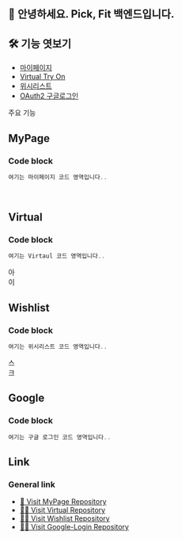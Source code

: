 ## 🙌 안녕하세요. Pick, Fit 백엔드입니다.
## 🛠 기능 엿보기
- [마이페이지](#MyPage)
- [Virtual Try On](#Virtual)
- [위시리스트](#Wishlist)
- [OAuth2 구글로그인](#Google)

주요 기능

## MyPage
### Code block
```js
여기는 마이페이지 코드 영역입니다..
```
<br>










## Virtual
### Code block
```js
여기는 Virtaul 코드 영역입니다..
```
아
<br>
이







## Wishlist
### Code block
```js
여기는 위시리스트 코드 영역입니다..

```


스
<br>
크







## Google
### Code block
```js
여기는 구글 로그인 코드 영역입니다..
```

## Link   
### General link
- [🚗 Visit MyPage Repository](https://github.com/Pick-Fit/Back-end/blob/main/PickFit/src/main/java/com/pickfit/pickfit/oauth2/model/controller/UserController.java)
- [🙋‍♂️ Visit Virtual Repository](https://github.com/Pick-Fit/Back-end/tree/main/PickFit/src/main/java/com/pickfit/pickfit/trymeon)  
- [🙋‍♂️ Visit Wishlist Repository]([https://github.com/onealog](https://github.com/Pick-Fit/Back-end/tree/main/PickFit/src/main/java/com/pickfit/pickfit/wishlist))
- [🙋‍♂️ Visit Google-Login Repository](https://github.com/Pick-Fit/Back-end/tree/main/PickFit/src/main/java/com/pickfit/pickfit/oauth2)


